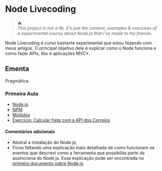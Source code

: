 # Node Livecoding

> :warning: <br />
> _This project is not a lib, it's just the content, examples & exercises of a
> experimental course about Node.js that i've made to my friends._

Node Livecoding é curso bastante experimental que estou fazendo com meus amigos.
O principal objetivo dele é explicar como o Node funciona e como fazer APIs,
libs e aplicações MVC*.

## Ementa

Pragmática.

### Primeira Aula

- [Node.js][1]
- [NPM][2]
- [Módulos][3]
- [Exercício: Calcular frete com a API dos Correios][4]

#### Comentários adicionais

- Abstraí a instalação do Node.js;
- Ficou faltando uma explicação mais detalhada de como funcionam os eventos que
  descrevi como a ferramenta que possibilita parte da assíncronia do Node.js.
  Essa explicação pode ser encontrada no [primeiro documento sobre Node.js][1].

[1]: ./doc/1.%20Node.js.md
[2]: ./doc/2.%20NPM.md
[3]: ./doc/3.%20Módulos.md
[4]: ./exercise/first-class
